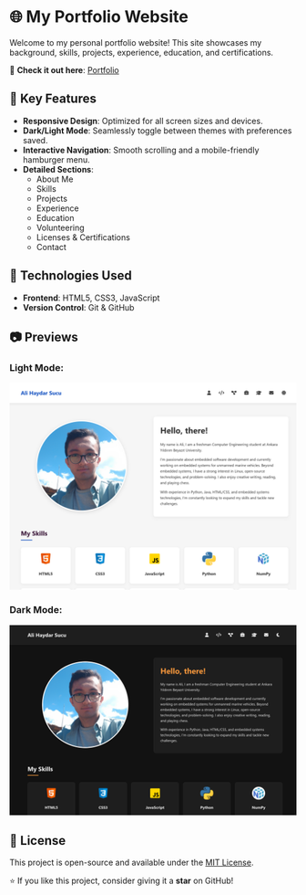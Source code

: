 # 🌐 My Portfolio Website

Welcome to my personal portfolio website! This site showcases my background, skills, projects, experience, education, and certifications.

🌟 **Check it out here**: [Portfolio](https://alihaydarsucu.github.io)

## 📌 Key Features

- **Responsive Design**: Optimized for all screen sizes and devices.
- **Dark/Light Mode**: Seamlessly toggle between themes with preferences saved.
- **Interactive Navigation**: Smooth scrolling and a mobile-friendly hamburger menu.
- **Detailed Sections**:
  - About Me
  - Skills
  - Projects
  - Experience
  - Education
  - Volunteering
  - Licenses & Certifications
  - Contact

## 🚀 Technologies Used

- **Frontend**: HTML5, CSS3, JavaScript
- **Version Control**: Git & GitHub

## 📷 Previews

### **Light Mode:**

![Portfolio Screenshot](Images/readme_light.png)

### **Dark Mode:**

![Portfolio Screenshot](Images/readme_dark.png)

## 📜 License

This project is open-source and available under the [MIT License](LICENSE).

⭐ If you like this project, consider giving it a **star** on GitHub!
